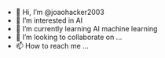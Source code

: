 - 👋 Hi, I’m @joaohacker2003
- 👀 I’m interested in AI
- 🌱 I’m currently learning AI machine learning
- 💞️ I’m looking to collaborate on ...
- 📫 How to reach me ...

<!---
joaohacker2003/joaohacker2003 is a ✨ special ✨ repository because its `README.md` (this file) appears on your GitHub profile.
You can click the Preview link to take a look at your changes.
--->
